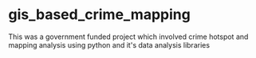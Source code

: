 # gis_based_crime_mapping
This was a government funded project which involved crime hotspot and mapping analysis using python and it's data analysis libraries
